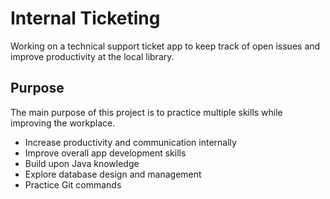 # Internal Ticketing
Working on a technical support ticket app to keep track of open issues and improve productivity at the local library.

## Purpose
The main purpose of this project is to practice multiple skills while improving the workplace.
* Increase productivity and communication internally
* Improve overall app development skills
* Build upon Java knowledge 
* Explore database design and management
* Practice Git commands